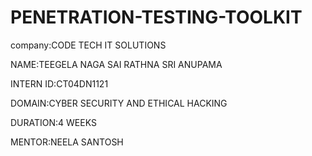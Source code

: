 # PENETRATION-TESTING-TOOLKIT

company:CODE TECH IT SOLUTIONS

NAME:TEEGELA NAGA SAI RATHNA SRI ANUPAMA

INTERN ID:CT04DN1121

DOMAIN:CYBER SECURITY AND ETHICAL HACKING

DURATION:4 WEEKS

MENTOR:NEELA SANTOSH
